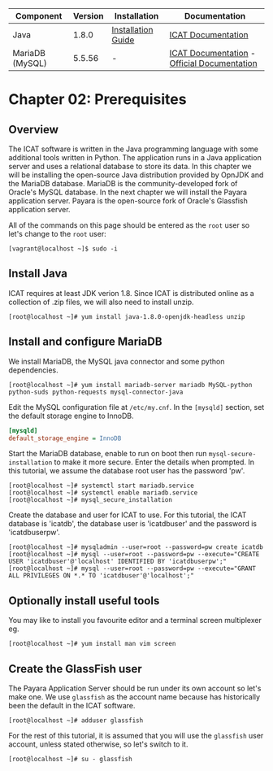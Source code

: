| Component | Version | Installation                                            | Documentation                                                         |
| --------- | ------- | ------------                                            | -------------                                                         |
| Java      | 1.8.0   | [Installation Guide](http://openjdk.java.net/install/)  | [ICAT Documentation](https://icatproject.org/installation/glassfish/) |
| MariaDB (MySQL)     | 5.5.56     | -                                                       | [ICAT Documentation](https://icatproject.org/installation/database/) - [Official Documentation](https://mariadb.com/kb/en/library/documentation/) |

Chapter 02: Prerequisites
========================

Overview
--------

The ICAT software is written in the Java programming language with some additional tools written in Python. The application runs in a Java application server and uses a relational database to store its data. In this chapter we will be installing the open-source Java distribution provided by OpnJDK and the MariaDB database. MariaDB is the community-developed fork of Oracle's MySQL database. In the next chapter we will install the Payara application server. Payara is the open-source fork of Oracle's Glassfish application server.

All of the commands on this page should be entered as the `root` user so let's change to the `root` user:
```Shell
[vagrant@localhost ~]$ sudo -i
```

Install Java
------------

ICAT requires at least JDK verion 1.8. Since ICAT is distributed online as a collection of .zip files, we will also need to install unzip.

```Shell
[root@localhost ~]# yum install java-1.8.0-openjdk-headless unzip
```

Install and configure MariaDB
-----------------------------

We install MariaDB, the MySQL java connector and some python dependencies.
 
```Shell
[root@localhost ~]# yum install mariadb-server mariadb MySQL-python python-suds python-requests mysql-connector-java
```

Edit the MySQL configuration file at `/etc/my.cnf`. In the `[mysqld]` section, set the default storage engine to InnoDB.

```INI
[mysqld]
default_storage_engine = InnoDB
```

Start the MariaDB database, enable to run on boot then run `mysql-secure-installation` to make it more secure. Enter the details when prompted. In this tutorial, we assume the database root user has the password 'pw'.

```Shell
[root@localhost ~]# systemctl start mariadb.service
[root@localhost ~]# systemctl enable mariadb.service
[root@localhost ~]# mysql_secure_installation
```

Create the database and user for ICAT to use. For this tutorial, the ICAT database is 'icatdb', the database user is 'icatdbuser' and the password is 'icatdbuserpw'.
```Shell
[root@localhost ~]# mysqladmin --user=root --password=pw create icatdb
[root@localhost ~]# mysql --user=root --password=pw --execute="CREATE USER 'icatdbuser'@'localhost' IDENTIFIED BY 'icatdbuserpw';"
[root@localhost ~]# mysql --user=root --password=pw --execute="GRANT ALL PRIVILEGES ON *.* TO 'icatdbuser'@'localhost';"
```

Optionally install useful tools
-------------------------------
You may like to install you favourite editor and a terminal screen multiplexer eg.
```Shell
[root@localhost ~]# yum install man vim screen
```

Create the GlassFish user
-------------------------

The Payara Application Server should be run under its own account so let's make one. We use `glassfish` as the account name because has historically been the default in the ICAT software.

```Shell
[root@localhost ~]# adduser glassfish
```

For the rest of this tutorial, it is assumed that you will use the `glassfish` user account, unless stated otherwise, so let's switch to it.
```Shell
[root@localhost ~]# su - glassfish
```
